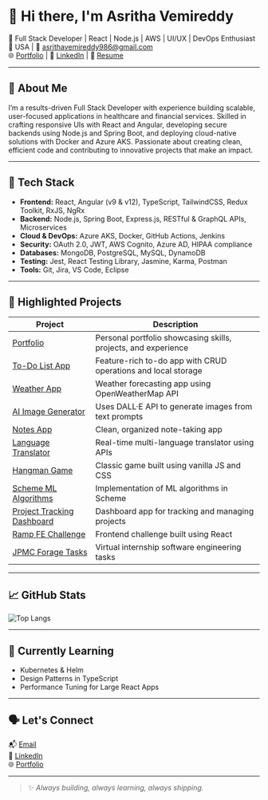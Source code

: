 # 👋 Hi there, I'm Asritha Vemireddy

🎯 Full Stack Developer | React | Node.js | AWS | UI/UX | DevOps Enthusiast  
📍 USA | 💬 asrithavemireddy986@gmail.com  
🌐 [Portfolio](https://spectacular-salamander-260eb8.netlify.app/) | 💼 [LinkedIn](https://www.linkedin.com/in/asritha-reddy/) | 📁 [Resume](https://github.com/ashi1006/ashi1006/raw/main/Asritha%20Vemireddy.docx)

---

## 🧠 About Me

I’m a results-driven Full Stack Developer with experience building scalable, user-focused applications in healthcare and financial services.
Skilled in crafting responsive UIs with React and Angular, developing secure backends using Node.js and Spring Boot, and deploying cloud-native solutions with Docker and Azure AKS.
Passionate about creating clean, efficient code and contributing to innovative projects that make an impact.

---

## 🔧 Tech Stack

- **Frontend:** React, Angular (v9 & v12), TypeScript, TailwindCSS, Redux Toolkit, RxJS, NgRx  
- **Backend:** Node.js, Spring Boot, Express.js, RESTful & GraphQL APIs, Microservices  
- **Cloud & DevOps:** Azure AKS, Docker, GitHub Actions, Jenkins  
- **Security:** OAuth 2.0, JWT, AWS Cognito, Azure AD, HIPAA compliance  
- **Databases:** MongoDB, PostgreSQL, MySQL, DynamoDB  
- **Testing:** Jest, React Testing Library, Jasmine, Karma, Postman  
- **Tools:** Git, Jira, VS Code, Eclipse

---

## 🚀 Highlighted Projects

| Project | Description |
|--------|-------------|
| [Portfolio](https://github.com/ashi1006/portfolio) | Personal portfolio showcasing skills, projects, and experience |
| [To-Do List App](https://github.com/ashi1006/To-Do-List-Management) | Feature-rich to-do app with CRUD operations and local storage |
| [Weather App](https://github.com/ashi1006/weather-app) | Weather forecasting app using OpenWeatherMap API |
| [AI Image Generator](https://github.com/ashi1006/AI-Image-Generator) | Uses DALL·E API to generate images from text prompts |
| [Notes App](https://github.com/ashi1006/Notes-App) | Clean, organized note-taking app |
| [Language Translator](https://github.com/ashi1006/language-translator) | Real-time multi-language translator using APIs |
| [Hangman Game](https://github.com/ashi1006/hangman-game) | Classic game built using vanilla JS and CSS |
| [Scheme ML Algorithms](https://github.com/harsha270501/Scheme-ML-Algorithms) | Implementation of ML algorithms in Scheme |
| [Project Tracking Dashboard](https://github.com/rishi-12/ProjectTrackingDashboard-NCP) | Dashboard app for tracking and managing projects |
| [Ramp FE Challenge](https://github.com/ashi1006/RAMP-FE-CHALLENGE) | Frontend challenge built using React |
| [JPMC Forage Tasks](https://github.com/ashi1006/forage-jpmc-swe-task-1) | Virtual internship software engineering tasks |

---

## 📈 GitHub Stats

![Top Langs](https://github-readme-stats.vercel.app/api/top-langs/?username=ashi1006&layout=compact&theme=radical)

---

## 🌱 Currently Learning
- Kubernetes & Helm
- Design Patterns in TypeScript
- Performance Tuning for Large React Apps

---

## 🗣️ Let's Connect

📬 [Email](mailto:asrithavemireddy986@gmail.com)  
💼 [LinkedIn](https://www.linkedin.com/in/asritha-reddy/)  
🌐 [Portfolio](https://spectacular-salamander-260eb8.netlify.app/)

---

> ✨ *Always building, always learning, always shipping.*
